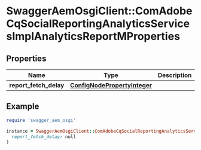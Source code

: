 # SwaggerAemOsgiClient::ComAdobeCqSocialReportingAnalyticsServicesImplAnalyticsReportMProperties

## Properties

| Name | Type | Description | Notes |
| ---- | ---- | ----------- | ----- |
| **report_fetch_delay** | [**ConfigNodePropertyInteger**](ConfigNodePropertyInteger.md) |  | [optional] |

## Example

```ruby
require 'swagger_aem_osgi'

instance = SwaggerAemOsgiClient::ComAdobeCqSocialReportingAnalyticsServicesImplAnalyticsReportMProperties.new(
  report_fetch_delay: null
)
```

